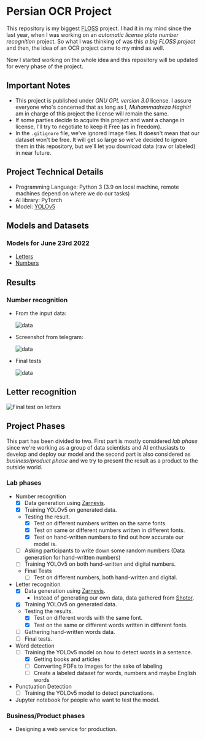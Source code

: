 # Persian OCR Project

This repository is my biggest [FLOSS](https://en.wikipedia.org/wiki/Free_and_open-source_software) project. I had it in my mind since the last year, when I was working on an _automatic license plate number recognition_ project. So what I was thinking of was this _a big FLOSS project_ and then, the idea of an OCR project came to my mind as well. 

Now I started working on the whole idea and this repository will be updated for every phase of the project.

## Important Notes

- This project is published under _GNU GPL version 3.0_ license. I assure everyone who's concerned that as long as I, _Muhammadreza Haghiri_ am in charge of this project the license will remain the same.
- If some parties decide to acquire this project and want a change in license, I'll try to negotiate to keep it Free (as in freedom).
- In the `.gitignore` file, we've ignored image files. It doesn't mean that our dataset won't be free. It will get so large so we've decided to ignore them in this repository, but we'll let you download data (raw or labeled) in near future.

## Project Technical Details

- Programming Language: Python 3 (3.9 on local machine, remote machines depend on where we do our tasks)
- AI library: PyTorch
- Model: [YOLOv5](https://github.com/ultralytics/yolov5)

## Models and Datasets

### Models for June 23rd 2022

* [Letters](https://persianocr.cam/models/letters.pt)
* [Numbers](https://persianocr.cam/models/numbers.pt)

## Results

### Number recognition

- From the input data:

    ![data](number_result.png)

- Screenshot from telegram:

    ![data](number_result_2.png)

- Final tests

    ![data](final_tests.png)

## Letter recognition

![Final test on letters](final_tests_letters.png)

## Project Phases

This part has been divided to two. First part is mostly considered _lab phase_ since we're working as a group of data scientists and AI enthusiasts to develop and deploy our model and the second part is also considered as _business/product phase_ and we try to present the result as a product to the outside world. 

### Lab phases

- Number recognition
    - [x] Data generation using [Zarnevis](https://github.com/prp-e/zarnevis).
    - [x] Training YOLOv5 on generated data.
    - Testing the result.
        - [x] Test on different numbers written on the same fonts.
        - [x] Test on same or different numbers written in different fonts.
        - [x] Test on hand-written numbers to find out how accurate our model is.
    - [ ] Asking participants to write down some random numbers (Data generation for hand-written numbers)
    - [ ] Training YOLOv5 on both hand-written and digital numbers.
    - Final Tests
        - [ ] Test on different numbers, both hand-written and digital.
- Letter recognition
    - [x] Data generation using [Zarnevis](https://github.com/prp-e/zarnevis).
        - Instead of generating our own data, data gathered from [Shotor](https://github.com/amirabbasasadi/Shotor).
    - [x] Training YOLOv5 on generated data.
    - Testing the results.
        - [x] Test on different words with the same font.
        - [x] Test on the same or different words written in different fonts.
    - [ ] Gathering hand-written words data.
    - [ ] Final tests.
- Word detection
    - [ ] Training the YOLOv5 model on how to detect words in a sentence.
        - [x] Getting books and articles 
        - [ ] Converting PDFs to Images for the sake of labeling 
        - [ ] Create a labeled dataset for words, numbers and maybe English words
- Punctuation Detection
    - [ ] Training the YOLOv5 model to detect punctuations. 
- Jupyter notebook for people who want to test the model. 

### Business/Product phases

- Designing a web service for production.